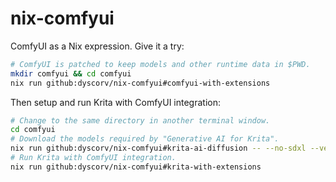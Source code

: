 # nix-comfyui

ComfyUI as a Nix expression. Give it a try:

```sh
# ComfyUI is patched to keep models and other runtime data in $PWD.
mkdir comfyui && cd comfyui
nix run github:dyscorv/nix-comfyui#comfyui-with-extensions
```

Then setup and run Krita with ComfyUI integration:

```sh
# Change to the same directory in another terminal window.
cd comfyui
# Download the models required by "Generative AI for Krita".
nix run github:dyscorv/nix-comfyui#krita-ai-diffusion -- --no-sdxl --verbose .
# Run Krita with ComfyUI integration.
nix run github:dyscorv/nix-comfyui#krita-with-extensions
```
